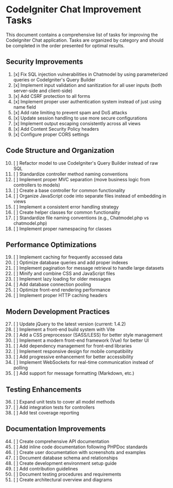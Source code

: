 # CodeIgniter Chat Improvement Tasks

This document contains a comprehensive list of tasks for improving the CodeIgniter Chat application. Tasks are organized by category and should be completed in the order presented for optimal results.

## Security Improvements

1. [x] Fix SQL injection vulnerabilities in Chatmodel by using parameterized queries or CodeIgniter's Query Builder
2. [x] Implement input validation and sanitization for all user inputs (both server-side and client-side)
3. [x] Add CSRF protection to all forms
4. [x] Implement proper user authentication system instead of just using name field
5. [x] Add rate limiting to prevent spam and DoS attacks
6. [x] Update session handling to use more secure configurations
7. [x] Implement output escaping consistently across all views
8. [x] Add Content Security Policy headers
9. [x] Configure proper CORS settings

## Code Structure and Organization

10. [ ] Refactor model to use CodeIgniter's Query Builder instead of raw SQL
11. [ ] Standardize controller method naming conventions
12. [ ] Implement proper MVC separation (move business logic from controllers to models)
13. [ ] Create a base controller for common functionality
14. [ ] Organize JavaScript code into separate files instead of embedding in views
15. [ ] Implement a consistent error handling strategy
16. [ ] Create helper classes for common functionality
17. [ ] Standardize file naming conventions (e.g., Chatmodel.php vs chatmodel.php)
18. [ ] Implement proper namespacing for classes

## Performance Optimizations

19. [ ] Implement caching for frequently accessed data
20. [ ] Optimize database queries and add proper indexes
21. [ ] Implement pagination for message retrieval to handle large datasets
22. [ ] Minify and combine CSS and JavaScript files
23. [ ] Implement lazy loading for older messages
24. [ ] Add database connection pooling
25. [ ] Optimize front-end rendering performance
26. [ ] Implement proper HTTP caching headers

## Modern Development Practices

27. [ ] Update jQuery to the latest version (current: 1.4.2)
28. [ ] Implement a front-end build system with Vite
29. [ ] Add a CSS preprocessor (SASS/LESS) for better style management
30. [ ] Implement a modern front-end framework (Vue) for better UI
31. [ ] Add dependency management for front-end libraries
32. [ ] Implement responsive design for mobile compatibility
33. [ ] Add progressive enhancement for better accessibility
34. [ ] Implement WebSockets for real-time communication instead of polling
35. [ ] Add support for message formatting (Markdown, etc.)

## Testing Enhancements

36. [ ] Expand unit tests to cover all model methods
37. [ ] Add integration tests for controllers
39. [ ] Add test coverage reporting


## Documentation Improvements

44. [ ] Create comprehensive API documentation
45. [ ] Add inline code documentation following PHPDoc standards
46. [ ] Create user documentation with screenshots and examples
47. [ ] Document database schema and relationships
48. [ ] Create development environment setup guide
49. [ ] Add contribution guidelines
50. [ ] Document testing procedures and requirements
51. [ ] Create architectural overview and diagrams
